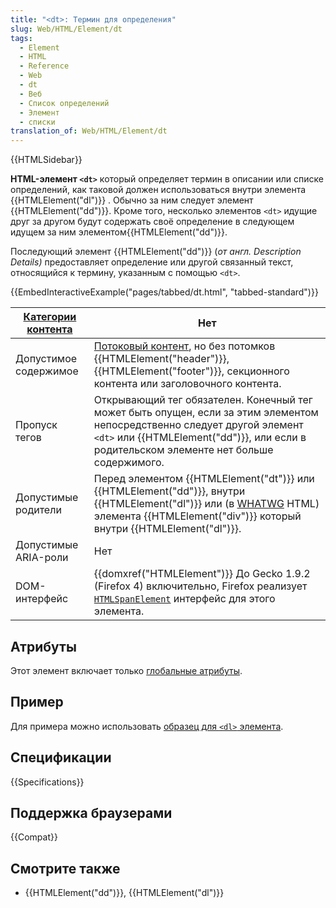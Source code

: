 ```yaml
---
title: "<dt>: Термин для определения"
slug: Web/HTML/Element/dt
tags:
  - Element
  - HTML
  - Reference
  - Web
  - dt
  - Веб
  - Список определений
  - Элемент
  - списки
translation_of: Web/HTML/Element/dt
---
```


{{HTMLSidebar}}

**HTML-элемент `<dt>`** который определяет термин в описании или списке определений, как таковой должен использоваться внутри элемента {{HTMLElement("dl")}} . Обычно за ним следует элемент {{HTMLElement("dd")}}. Кроме того, несколько элементов `<dt>` идущие друг за другом будут содержать своё определение в следующем идущем за ним элементом{{HTMLElement("dd")}}.

Последующий элемент {{HTMLElement("dd")}} (_от англ. Description Details)_ предоставляет определение или другой связанный текст, относящийся к термину, указанным с помощью `<dt>`.

{{EmbedInteractiveExample("pages/tabbed/dt.html", "tabbed-standard")}}

| [Категории контента](/ru/docs/Web/Guide/HTML/Content_categories) | Нет                                                                                                                                                                                                                  |
| ---------------------------------------------------------------- | -------------------------------------------------------------------------------------------------------------------------------------------------------------------------------------------------------------------- |
| Допустимое содержимое                                            | [Потоковый контент](/ru/docs/Web/Guide/HTML/Content_categories#Потоковый_контент), но без потомков {{HTMLElement("header")}}, {{HTMLElement("footer")}}, секционного контента или заголовочного контента.            |
| Пропуск тегов                                                    | Открывающий тег обязателен. Конечный тег может быть опущен, если за этим элементом непосредственно следует другой элемент `<dt>` или {{HTMLElement("dd")}}, или если в родительском элементе нет больше содержимого. |
| Допустимые родители                                              | Перед элементом {{HTMLElement("dt")}} или {{HTMLElement("dd")}}, внутри {{HTMLElement("dl")}} или (в [WHATWG](/ru/docs/Glossary/WHATWG) HTML) элемента {{HTMLElement("div")}} который внутри {{HTMLElement("dl")}}.  |
| Допустимые ARIA-роли                                             | Нет                                                                                                                                                                                                                  |
| DOM-интерфейс                                                    | {{domxref("HTMLElement")}} До Gecko 1.9.2 (Firefox 4) включительно, Firefox реализует [`HTMLSpanElement`](/ru/docs/Web/API/HTMLSpanElement) интерфейс для этого элемента.                                            |

## Атрибуты

Этот элемент включает только [глобальные атрибуты](/ru/docs/Web/HTML/Общие_атрибуты).

## Пример

Для примера можно использовать [образец для `<dl>` элемента](/ru/docs//Web/HTML/Element/dl#Одиночные_термин_и_определение).

## Спецификации

{{Specifications}}

## Поддержка браузерами

{{Compat}}

## Смотрите также

- {{HTMLElement("dd")}}, {{HTMLElement("dl")}}
